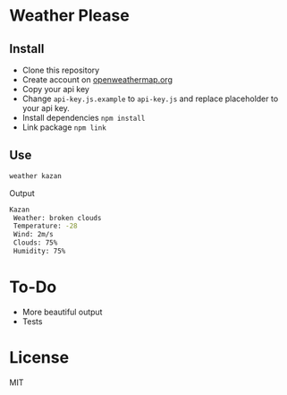 # Weather Please

## Install
* Clone this repository
* Create account on [openweathermap.org](http://openweathermap.org)
* Copy your api key
* Change `api-key.js.example` to `api-key.js` and replace placeholder to your api key.
* Install dependencies `npm install`
* Link package `npm link`

## Use
```bash
weather kazan
```

Output
```bash
Kazan
 Weather: broken clouds
 Temperature: -28
 Wind: 2m/s
 Clouds: 75%
 Humidity: 75%
```

# To-Do
* More beautiful output
* Tests

# License
MIT
